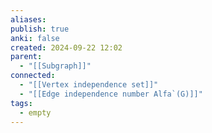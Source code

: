 ```yaml
---
aliases: 
publish: true
anki: false
created: 2024-09-22 12:02
parent:
  - "[[Subgraph]]"
connected:
  - "[[Vertex independence set]]"
  - "[[Edge independence number Alfa`(G)]]"
tags:
  - empty
---
```

